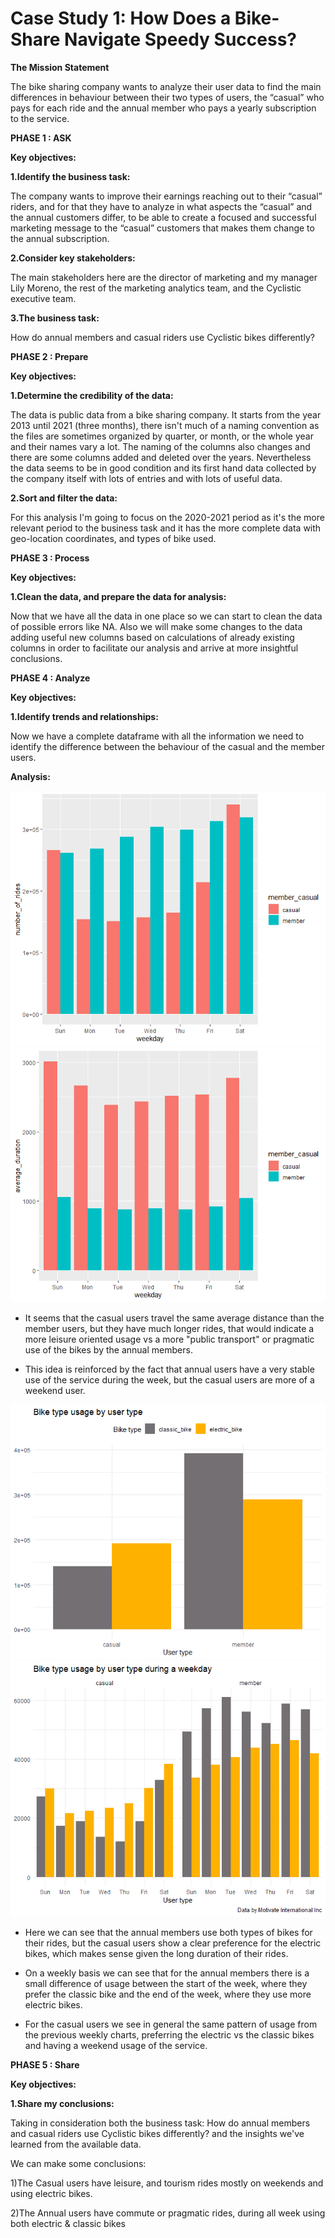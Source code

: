 # Case Study 1: How Does a Bike-Share Navigate Speedy Success?

 
**The Mission Statement**

The bike sharing company wants to analyze their user data to find the main differences in behaviour between their two types of users, the “casual” who pays for each ride and the annual member who pays a yearly subscription to the service.

**PHASE 1 : ASK**

**Key objectives:**

**1.Identify the business task:**

The company wants to improve their earnings reaching out to their “casual” riders, and for that they have to analyze in what aspects the “casual” and the annual customers differ, to be able to create a focused and successful marketing message to the “casual” customers that makes them change to the annual subscription.

**2.Consider key stakeholders:**

The main stakeholders here are the director of marketing and my manager Lily Moreno, the rest of the marketing analytics team, and the Cyclistic executive team.

**3.The business task:**

How do annual members and casual riders use Cyclistic bikes differently?

**PHASE 2 : Prepare**

**Key objectives:**

**1.Determine the credibility of the data:**

The data is public data from a bike sharing company. It starts from the year 2013 until 2021 (three months), there isn't much of a naming convention as the files are sometimes organized by quarter, or month, or the whole year and their names vary a lot. The naming of the columns also changes and there are some columns added and deleted over the years. Nevertheless the data seems to be in good condition and its first hand data collected by the company itself with lots of entries and with lots of useful data.

**2.Sort and filter the data:**

For this analysis I'm going to focus on the 2020-2021 period as it's the more relevant period to the business task and it has the more complete data with geo-location coordinates, and types of bike used.

**PHASE 3 : Process**

**Key objectives:**

**1.Clean the data, and prepare the data for analysis:**

Now that we have all the data in one place so we can start to clean the data of possible errors like NA. Also we will make some changes to the data adding useful new columns based on calculations of already existing columns in order to facilitate our analysis and arrive at more insightful conclusions.


**PHASE 4 : Analyze**

**Key objectives:**

**1.Identify trends and relationships:**

Now we have a complete dataframe with all the information we need to identify the difference between the behaviour of the casual and the member users.


**Analysis:**

![number of rides per weekday](https://github.com/sudhirjakhal/How-Does-a-Bike-Share-Navigate-Speedy-Success/blob/main/number_of_rides_per_weekday.png)![average duration per weekday](https://github.com/sudhirjakhal/How-Does-a-Bike-Share-Navigate-Speedy-Success/blob/main/average_duration_per_weekday.png)

* It seems that the casual users travel the same average distance than the member users, but they have much longer rides, that would indicate a more leisure oriented usage vs a more "public transport" or pragmatic use of the bikes by the annual members.

* This idea is reinforced by the fact that annual users have a very stable use of the service during the week, but the casual users are more of a weekend user.

![bike type usage by user type](https://github.com/sudhirjakhal/How-Does-a-Bike-Share-Navigate-Speedy-Success/blob/main/bike_type_usgae_by_user_type.png)![bike type usage by user type per wekday](https://github.com/sudhirjakhal/How-Does-a-Bike-Share-Navigate-Speedy-Success/blob/main/bike_type_usage_by_user_per_weekday.png)

* Here we can see that the annual members use both types of bikes for their rides, but the casual users show a clear preference for the electric bikes, which makes sense given the long duration of their rides.

* On a weekly basis we can see that for the annual members there is a small difference of usage between the start of the week, where they prefer the classic bike and the end of the week, where they use more electric bikes.

* For the casual users we see in general the same pattern of usage from the previous weekly charts, preferring the electric vs the classic bikes and having a weekend usage of the service.

**PHASE 5 : Share**

**Key objectives:**

**1.Share my conclusions:**

Taking in consideration both the business task: How do annual members and casual riders use Cyclistic bikes differently? and the insights we've learned from the available data.

We can make some conclusions:

1)The Casual users have leisure, and tourism rides mostly on weekends and using electric bikes.

2)The Annual users have commute or pragmatic rides, during all week using both electric & classic bikes
